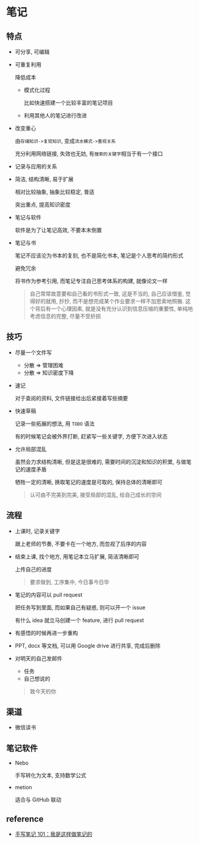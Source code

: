 # 笔记

## 特点

- 可分享, 可编辑

- 可重复利用

  降低成本

  - 模式化过程

    比如快速搭建一个比较丰富的笔记项目

  - 利用其他人的笔记进行改进

- 改变重心

  由`存储知识->复现知识`, 变成`流水模式->重视关系`

  充分利用网络链接, 失效也无妨, 有`搜索的关键字`相当于有一个接口

- 记录与应用的关系

- 简洁, 结构清晰, 易于扩展

  相对比较抽象, 抽象比较稳定, 普适

  突出重点, 提高知识密度

- 笔记与软件

  软件是为了让笔记高效, 不要本末倒置

- 笔记与书

  笔记不应该沦为书本的复刻, 也不是简化书本, 笔记是个人思考的简约形式

  避免冗余

  将书作为参考引用, 而笔记专注自己思考体系的构建, 就像论文一样

  > 自己常常故意要和自己看的书形式一致, 这是不当的, 自己应该借鉴, 觉得好的就用, 抄抄, 而不是想完成某个作业要求一样不加思索地照搬. 这个背后有一个心理因素, 就是没有充分认识到信息压缩的重要性, 单纯地考虑信息的完整, 尽量不受折损

## 技巧

- 尽量一个文件写

  - 分散 => 管理困难
  - 分散 => 知识密度下降

- 速记

  对于查阅的资料, 文件链接给出后紧接着写些摘要

- 快速草稿

  记录一些拓展的想法, 用 `TODO` 语法

  有的时候笔记会被外界打断, 赶紧写一些关键字, 方便下次进入状态

- 允许局部混乱

  虽然会力求结构清晰, 但是这是很难的, 需要时间的沉淀和知识的积累, 与做笔记的速度矛盾

  牺牲一定的清晰, 换取笔记的速度是可取的, 保持总体的清晰即可

  > 认可由不完美到完美, 接受局部的混乱, 给自己成长的空间

## 流程

- 上课时, 记录关键字

  跟上老师的节奏, 不要卡在一个地方, 而忽视了后序的内容

- 结束上课, 找个地方, 用笔记本立马扩展, 简洁清晰即可

  上传自己的进度

  > 要求做到, 工序集中, 今日事今日毕

- 笔记的内容可以 pull request

  把任务写到里面, 而如果自己有疑惑, 则可以开一个 issue

  有什么 idea 就立马创建一个 feature, 进行 pull request

- 有感悟的时候再进一步重构

- PPT, docx 等文档, 可以用 Google drive 进行共享, 完成后删除

- 对明天的自己发邮件

  - 任务
  - 自己想说的

  > 致今天的你

## 渠道

- 微信读书

## 笔记软件

- Nebo

  手写转化为文本, 支持数学公式

- metion

  适合与 GitHub 联动

## reference

- [手写笔记 101：我是这样做笔记的](https://zhuanlan.zhihu.com/p/28606018)
